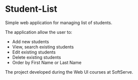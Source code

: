 # Student-List
Simple web application for managing list of students.

The application allow the user to:

- Add new students
- View, search existing students
- Edit existing students
- Delete existing students
- Order by First Name or Last Name

The project developed during the Web UI courses at SoftServe.
